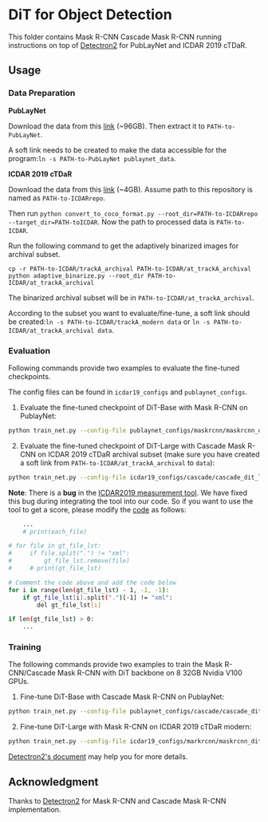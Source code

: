 # DiT for Object Detection

This folder contains Mask R-CNN Cascade Mask R-CNN running instructions on top of [Detectron2](https://github.com/facebookresearch/detectron2) for PubLayNet and ICDAR 2019 cTDaR.

## Usage
### Data Preparation

**PubLayNet**

Download the data from this [link](https://dax-cdn.cdn.appdomain.cloud/dax-publaynet/1.0.0/publaynet.tar.gz?_ga=2.218138265.1825957955.1646384196-1495010506.1633610665) (~96GB). Then extract it to `PATH-to-PubLayNet`.

A soft link needs to be created to make the data accessible for the program:`ln -s PATH-to-PubLayNet publaynet_data`.

**ICDAR 2019 cTDaR**

Download the data from this [link](https://github.com/cndplab-founder/ICDAR2019_cTDaR) (~4GB). Assume path to this repository is named as `PATH-to-ICDARrepo`.

Then run `python convert_to_coco_format.py --root_dir=PATH-to-ICDARrepo --target_dir=PATH-toICDAR`. Now the path to processed data is `PATH-to-ICDAR`.

Run the following command to get the adaptively binarized images for archival subset.

```
cp -r PATH-to-ICDAR/trackA_archival PATH-to-ICDAR/at_trackA_archival
python adaptive_binarize.py --root_dir PATH-to-ICDAR/at_trackA_archival
```

The binarized archival subset will be in `PATH-to-ICDAR/at_trackA_archival`.

According to the subset you want to evaluate/fine-tune, a soft link should be created:`ln -s PATH-to-ICDAR/trackA_modern data` or `ln -s PATH-to-ICDAR/at_trackA_archival data`.

### Evaluation

Following commands provide two examples to evaluate the fine-tuned checkpoints.

The config files can be found in `icdar19_configs` and `publaynet_configs`.

1) Evaluate the fine-tuned checkpoint of DiT-Base with Mask R-CNN on PublayNet:
```bash
python train_net.py --config-file publaynet_configs/maskrcnn/maskrcnn_dit_base.yaml --eval-only --num-gpus 8 MODEL.WEIGHTS <finetuned_checkpoint_file_path or link> OUTPUT_DIR <your_output_dir> 
``` 

2) Evaluate the fine-tuned checkpoint of DiT-Large with Cascade Mask R-CNN on ICDAR 2019 cTDaR archival subset (make sure you have created a soft link from `PATH-to-ICDAR/at_trackA_archival` to `data`):
```bash
python train_net.py --config-file icdar19_configs/cascade/cascade_dit_large.yaml --eval-only --num-gpus 8 MODEL.WEIGHTS <finetuned_checkpoint_file_path or link> OUTPUT_DIR <your_output_dir> 
```

**Note**: There is a **bug** in the [ICDAR2019 measurement tool](https://github.com/cndplab-founder/ctdar_measurement_tool).
We have fixed this bug during integrating the tool into our code. So if you want to use the tool to get a score, please modify the [code](https://github.com/cndplab-founder/ctdar_measurement_tool/blob/738456d3164a838ffaeefe7d1b5e64f3a4368a0e/evaluate.py#L146
) as follows:
```bash
    ...
    # print(each_file)

# for file in gt_file_lst:
#     if file.split(".") != "xml":
#         gt_file_lst.remove(file)
#     # print(gt_file_lst)

# Comment the code above and add the code below
for i in range(len(gt_file_lst) - 1, -1, -1):
    if gt_file_lst[i].split(".")[-1] != "xml":
        del gt_file_lst[i]

if len(gt_file_lst) > 0:
    ...
```

### Training
The following commands provide two examples to train the Mask R-CNN/Cascade Mask R-CNN with DiT backbone on 8 32GB Nvidia V100 GPUs.

1) Fine-tune DiT-Base with Cascade Mask R-CNN on PublayNet:
```bash
python train_net.py --config-file publaynet_configs/cascade/cascade_dit_base.yaml --num-gpus 8 MODEL.WEIGHTS <DiT-Base_file_path or link> OUTPUT_DIR <your_output_dir> 
``` 


2) Fine-tune DiT-Large with Mask R-CNN on ICDAR 2019 cTDaR modern:
```bash
python train_net.py --config-file icdar19_configs/markrcnn/maskrcnn_dit_large.yaml --num-gpus 8 MODEL.WEIGHTS <DiT-Large_file_path or link> OUTPUT_DIR <your_output_dir> 
``` 



[Detectron2's document](https://detectron2.readthedocs.io/en/latest/tutorials/getting_started.html) may help you for more details.


## Acknowledgment
Thanks to [Detectron2](https://github.com/facebookresearch/detectron2) for Mask R-CNN and Cascade Mask R-CNN implementation.
